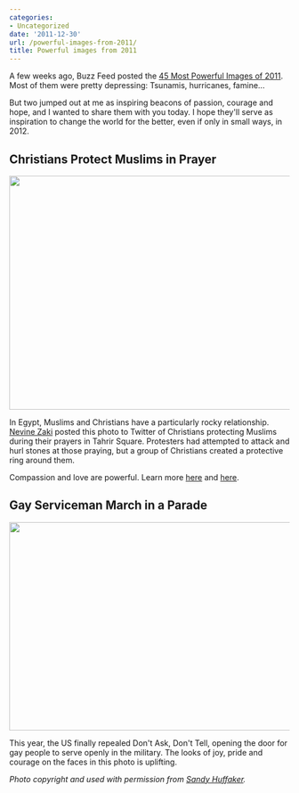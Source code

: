```yaml
---
categories:
- Uncategorized
date: '2011-12-30'
url: /powerful-images-from-2011/
title: Powerful images from 2011
---
```


A few weeks ago, Buzz Feed posted the <a href="http://www.buzzfeed.com/mjs538/the-most-powerful-photos-of-2011">45 Most Powerful Images of 2011</a>. Most of them were pretty depressing: Tsunamis, hurricanes, famine...

But two jumped out at me as inspiring beacons of passion, courage and hope, and I wanted to share them with you today. I hope they'll serve as inspiration to change the world for the better, even if only in small ways, in 2012.

<h2>Christians Protect Muslims in Prayer</h2>

<img src="https://gomakethings.com/wp-content/uploads/2011/12/Christian-Muslim.jpg" alt="" title="Christian-Muslim" width="560" height="420" class="aligncenter size-full wp-image-1795" />

In Egypt, Muslims and Christians have a particularly rocky relationship. <a href="https://twitter.com/#!/NevineZaki">Nevine Zaki</a> posted this photo to Twitter of Christians protecting Muslims during their prayers in Tahrir Square. Protesters had attempted to attack and hurl stones at those praying, but a group of Christians created a protective ring around them.

Compassion and love are powerful. Learn more <a href="http://photoblog.msnbc.msn.com/_news/2011/02/03/5981906-christians-protect-muslims-during-prayer-in-cairos-dangerous-tahrir-square">here</a> and <a href="https://www.youtube.com/watch?v=AqXfZTgOCOE">here</a>.

<h2>Gay Serviceman March in a Parade</h2>

<img src="https://gomakethings.com/wp-content/uploads/2011/12/Gay-Military-Parade.jpg" alt="" title="Gay-Military-Parade" width="560" height="374" class="aligncenter size-full wp-image-1796" />

This year, the US finally repealed Don't Ask, Don't Tell, opening the door for gay people to serve openly in the military. The looks of joy, pride and courage on the faces in this photo is uplifting.

<em>Photo copyright and used with permission from <a href="http://sandyhuffakerjr.com/">Sandy Huffaker</a>.</em>